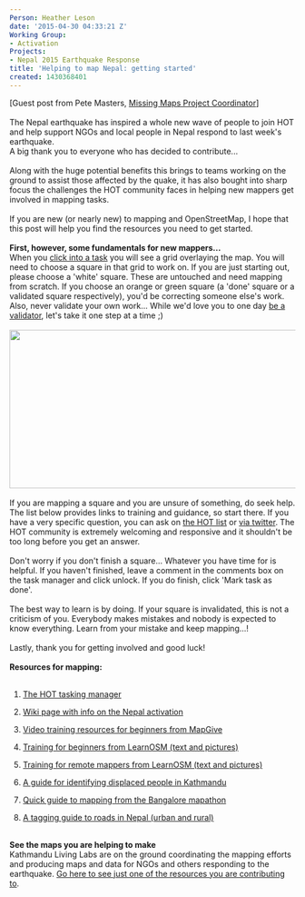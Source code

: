 ```yaml
---
Person: Heather Leson
date: '2015-04-30 04:33:21 Z'
Working Group:
- Activation
Projects:
- Nepal 2015 Earthquake Response
title: 'Helping to map Nepal: getting started'
created: 1430368401
---
```

<div class="ace-line gutter-author-p-222507 emptyGutter" data-author-link="/ep/profile/EnFLnS1VcyT" data-author-name="Pete M" data-author-initials="PM"><span>[Guest post from Pete Masters, <a href="http://www.missingmaps.org/" target="_blank">Missing Maps Project Coordinator</a>]</span></div><div class="ace-line gutter-author-p-222507 emptyGutter" data-author-link="/ep/profile/EnFLnS1VcyT" data-author-name="Pete M" data-author-initials="PM">&nbsp;</div><div class="ace-line gutter-author-p-222507 emptyGutter" data-author-link="/ep/profile/EnFLnS1VcyT" data-author-name="Pete M" data-author-initials="PM">Th<span class="author-p-222507">e Nepal earthquake has inspired a whole new wave of people to join HOT and help support NGOs and local people in Nepal respond to last week's earthquake.</span></div><div id="magicdomid6" class="ace-line gutter-author-p-222507 emptyGutter" data-author-link="/ep/profile/EnFLnS1VcyT" data-author-name="Pete M" data-author-initials="PM"><span class="author-p-222507">A big thank you to everyone who has decided to contribute...</span></div><div id="magicdomid7" class="ace-line longKeep gutter-noauthor">&nbsp;</div><div id="magicdomid8" class="ace-line gutter-author-p-222507 emptyGutter" data-author-link="/ep/profile/EnFLnS1VcyT" data-author-name="Pete M" data-author-initials="PM"><span class="author-p-222507">Along with the huge potential benefits this brings to teams working on the ground to assist those affected by the quake, it has also bought into sharp focus the challenges the HOT community faces in helping new mappers get involved in mapping tasks.</span></div><div id="magicdomid9" class="ace-line longKeep gutter-noauthor">&nbsp;</div><div class="ace-line gutter-author-p-222507 emptyGutter" data-author-link="/ep/profile/EnFLnS1VcyT" data-author-name="Pete M" data-author-initials="PM"><span class="author-p-222507">If you are new (or nearly new) to mapping and OpenStreetMap, I hope that this post will help you find the resources you need to get started.</span><div id="magicdomid11" class="ace-line longKeep gutter-noauthor">&nbsp;</div><div id="magicdomid12" class="ace-line gutter-author-p-222507 emptyGutter toc-entry" data-author-link="/ep/profile/EnFLnS1VcyT" data-author-name="Pete M" data-author-initials="PM"><span class="author-p-222507 b"><strong>First, however, some fundamentals for new mappers...</strong></span></div><div class="ace-line gutter-author-p-222507 emptyGutter toc-entry" data-author-link="/ep/profile/EnFLnS1VcyT" data-author-name="Pete M" data-author-initials="PM"><div id="magicdomid14" class="ace-line gutter-author-p-222507 emptyGutter" data-author-link="/ep/profile/EnFLnS1VcyT" data-author-name="Pete M" data-author-initials="PM"><span class="author-p-222507">When you </span><span class="author-p-222507 attrlink url"><a class="attrlink" href="http://tasks.hotosm.org/">click into a task</a></span><span class="author-p-222507"> you will see a grid overlaying the map. You will need to choose a square in that grid to work on. If you are just starting out, please choose a 'white' square. These are untouched and need mapping from scratch. If you choose an orange or green square (a 'done' square or a validated square respectively), you'd be correcting someone else's work. Also, never validate your own work... While we'd love you to one day </span><span class="author-p-222507 attrlink url"><a class="attrlink" href="http://wiki.openstreetmap.org/wiki/OSM_Tasking_Manager/Validating_data">be a validator</a></span><span class="author-p-222507">, let's take it one step at a time ;)</span></div><div class="ace-line gutter-author-p-222507 emptyGutter" data-author-link="/ep/profile/EnFLnS1VcyT" data-author-name="Pete M" data-author-initials="PM">&nbsp;</div><div class="ace-line gutter-author-p-222507 emptyGutter" data-author-link="/ep/profile/EnFLnS1VcyT" data-author-name="Pete M" data-author-initials="PM"><span class="author-p-222507"><img class="image-large" src="/sites/default/files/styles/large/public/tm%20squares%20blog_1.png?itok=QLgoUl0c" alt="" width="510" height="279"></span></div><div id="magicdomid15" class="ace-line longKeep gutter-noauthor">&nbsp;</div><div id="magicdomid16" class="ace-line gutter-author-p-222507 emptyGutter" data-author-link="/ep/profile/EnFLnS1VcyT" data-author-name="Pete M" data-author-initials="PM"><span class="author-p-222507">If you are mapping a square and you are unsure of something, do seek help. The list below provides links to training and guidance, so start there. If you have a very specific question, you can ask on </span><span class="author-p-222507 attrlink url"><a class="attrlink" href="https://lists.openstreetmap.org/listinfo/hot">the HOT list</a></span><span class="author-p-222507"> or </span><span class="author-p-222507 attrlink url"><a class="attrlink" href="https://twitter.com/hotosm">via twitter</a></span><span class="author-p-222507">. The HOT community is extremely welcoming and responsive and it shouldn't be too long before you get an answer.</span></div><div id="magicdomid17" class="ace-line longKeep gutter-noauthor">&nbsp;</div><div id="magicdomid18" class="ace-line gutter-author-p-222507 emptyGutter" data-author-link="/ep/profile/EnFLnS1VcyT" data-author-name="Pete M" data-author-initials="PM"><span class="author-p-222507">Don't worry if you don't finish a square... Whatever you have time for is helpful. If you haven't finished, leave a comment in the comments box on the task manager and click unlock. If you do finish, click 'Mark task as done'.</span></div><div class="ace-line gutter-author-p-222507 emptyGutter" data-author-link="/ep/profile/EnFLnS1VcyT" data-author-name="Pete M" data-author-initials="PM">&nbsp;</div><div class="ace-line gutter-author-p-222507 emptyGutter" data-author-link="/ep/profile/EnFLnS1VcyT" data-author-name="Pete M" data-author-initials="PM"><div id="magicdomid20" class="ace-line gutter-author-p-222507 emptyGutter" data-author-link="/ep/profile/EnFLnS1VcyT" data-author-name="Pete M" data-author-initials="PM"><span class="author-p-222507">The best way to learn is by doing. If your square is invalidated, this is not a criticism of you. Everybody makes mistakes and nobody is expected to know everything. Learn from your mistake and keep mapping...!</span></div><div id="magicdomid21" class="ace-line longKeep gutter-noauthor">&nbsp;</div><div id="magicdomid22" class="ace-line gutter-author-p-222507 emptyGutter" data-author-link="/ep/profile/EnFLnS1VcyT" data-author-name="Pete M" data-author-initials="PM"><span class="author-p-222507">Lastly, thank you for getting involved and good luck!</span></div><div id="magicdomid23" class="ace-line longKeep gutter-noauthor">&nbsp;</div><div id="magicdomid24" class="ace-line gutter-author-p-222507 emptyGutter toc-entry" data-author-link="/ep/profile/EnFLnS1VcyT" data-author-name="Pete M" data-author-initials="PM"><span class="author-p-222507 b"><strong>Resources for mapping:</strong></span></div><div id="magicdomid25" class="ace-line longKeep gutter-noauthor">&nbsp;</div><div id="magicdomid26" class="ace-line gutter-author-p-222507 line-list-type-number emptyGutter" data-author-link="/ep/profile/EnFLnS1VcyT" data-author-name="Pete M" data-author-initials="PM"><ol class="listtype-number listindent1 list-number1" start="1"><li><span class="author-p-222507 attrlink url"><a class="attrlink" href="http://tasks.hotosm.org/">The HOT tasking manager</a></span></li></ol></div><div id="magicdomid27" class="ace-line gutter-author-p-222507 line-list-type-number emptyGutter" data-author-link="/ep/profile/EnFLnS1VcyT" data-author-name="Pete M" data-author-initials="PM"><ol class="listtype-number listindent1 list-number1" start="2"><li><span class="author-p-222507 attrlink url"><a class="attrlink" href="http://wiki.openstreetmap.org/wiki/2015_Nepal_earthquake">Wiki page with info on the Nepal activation</a></span></li></ol></div><div id="magicdomid28" class="ace-line gutter-author-p-222507 line-list-type-number emptyGutter" data-author-link="/ep/profile/EnFLnS1VcyT" data-author-name="Pete M" data-author-initials="PM"><ol class="listtype-number listindent1 list-number1" start="3"><li><span class="author-p-222507 attrlink url"><a class="attrlink" href="http://mapgive.state.gov/">Video training resources for beginners from MapGive</a></span></li></ol></div><div id="magicdomid29" class="ace-line gutter-author-p-222507 line-list-type-number emptyGutter" data-author-link="/ep/profile/EnFLnS1VcyT" data-author-name="Pete M" data-author-initials="PM"><ol class="listtype-number listindent1 list-number1" start="4"><li><span class="author-p-222507 attrlink url"><a class="attrlink" href="http://learnosm.org/en/beginner/">Training for beginners from LearnOSM (text and pictures)</a></span></li></ol></div><div id="magicdomid30" class="ace-line gutter-author-p-222507 line-list-type-number emptyGutter" data-author-link="/ep/profile/EnFLnS1VcyT" data-author-name="Pete M" data-author-initials="PM"><ol class="listtype-number listindent1 list-number1" start="5"><li><span class="author-p-222507 attrlink url"><a class="attrlink" href="http://learnosm.org/en/coordination/remote/">Training for remote mappers from LearnOSM (text and picture</a></span><span class="author-p-270074 attrlink url"><a class="attrlink" href="http://learnosm.org/en/coordination/remote/">s)</a></span></li></ol></div><div id="magicdomid31" class="ace-line gutter-author-p-222507 line-list-type-number emptyGutter" data-author-link="/ep/profile/EnFLnS1VcyT" data-author-name="Pete M" data-author-initials="PM"><ol class="listtype-number listindent1 list-number1" start="6"><li><span class="author-p-222507 attrlink url"><a class="attrlink" href="http://hotosm.github.io/tracing-guides/guide/Nepal.html#IDP%20Collection%20Guidance">A guide for identifying displaced people in Kathmandu</a></span></li></ol></div><div id="magicdomid32" class="ace-line gutter-author-p-222507 line-list-type-number emptyGutter" data-author-link="/ep/profile/EnFLnS1VcyT" data-author-name="Pete M" data-author-initials="PM"><ol class="listtype-number listindent1 list-number1" start="7"><li><span class="author-p-222507 attrlink url"><a class="attrlink" href="https://datameet.hackpad.com/Nepal-Earthquake-Mapping-YDjLauUK0Ek">Quick guide to mapping from the Bangalore mapathon</a></span></li></ol></div><div id="magicdomid33" class="ace-line gutter-author-p-222507 line-list-type-number emptyGutter" data-author-link="/ep/profile/EnFLnS1VcyT" data-author-name="Pete M" data-author-initials="PM"><ol class="listtype-number listindent1 list-number1" start="8"><li><span class="author-p-222507 attrlink url"><a class="attrlink" href="https://wiki.openstreetmap.org/wiki/Nepal/Roads">A tagging guide to roads in Nepal (urban and rural)</a></span></li></ol><div class="ace-line gutter-author-p-222507 emptyGutter toc-entry" data-author-link="/ep/profile/EnFLnS1VcyT" data-author-name="Pete M" data-author-initials="PM">&nbsp;</div><div id="magicdomid35" class="ace-line gutter-author-p-222507 emptyGutter toc-entry" data-author-link="/ep/profile/EnFLnS1VcyT" data-author-name="Pete M" data-author-initials="PM"><span class="author-p-222507 b"><strong>See the maps you are helping to make</strong></span></div><div id="magicdomid36" class="ace-line gutter-author-p-222507 emptyGutter" data-author-link="/ep/profile/EnFLnS1VcyT" data-author-name="Pete M" data-author-initials="PM"><span class="author-p-222507">Kathmandu Living Labs are on the ground coordinating the mapping efforts and producing maps and data for NGOs and others responding to the earthquake. </span><span class="author-p-222507 attrlink url"><a class="attrlink" href="http://kathmandulivinglabs.github.io/quake-maps/">Go here to see just one of the resources you are contributing to</a></span><span class="author-p-222507">.</span></div><div id="magicdomid37" class="ace-line longKeep gutter-noauthor">&nbsp;</div></div></div><div class="ace-line gutter-author-p-222507 emptyGutter" data-author-link="/ep/profile/EnFLnS1VcyT" data-author-name="Pete M" data-author-initials="PM">&nbsp;</div></div></div>
